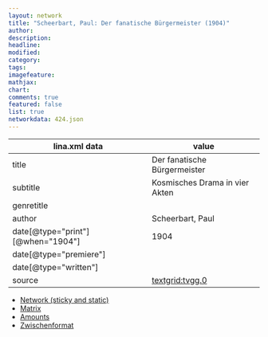 ```yaml
---
layout: network
title: "Scheerbart, Paul: Der fanatische Bürgermeister (1904)"
author:
description:
headline:
modified:
category:
tags:
imagefeature: 
mathjax: 
chart: 
comments: true
featured: false
list: true
networkdata: 424.json
---
```

lina.xml data  | value
------------- | -------------
title|Der fanatische Bürgermeister
subtitle|Kosmisches Drama in vier Akten
genretitle|
author|Scheerbart, Paul
date[@type="print"][@when="1904"]|1904
date[@type="premiere"]|
date[@type="written"]|
source|[textgrid:tvgg.0](https://textgridlab.org/1.0/tgcrud-public/rest/textgrid:tvgg.0/data)



* [Network (sticky and static)](/network424)
* [Matrix](/matrix424)
* [Amounts](/amounts424)
* [Zwischenformat](/lina424 )
